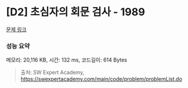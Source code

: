 # [D2] 초심자의 회문 검사 - 1989 

[문제 링크](https://swexpertacademy.com/main/code/problem/problemDetail.do?contestProbId=AV5PyTLqAf4DFAUq) 

### 성능 요약

메모리: 20,116 KB, 시간: 132 ms, 코드길이: 614 Bytes



> 출처: SW Expert Academy, https://swexpertacademy.com/main/code/problem/problemList.do